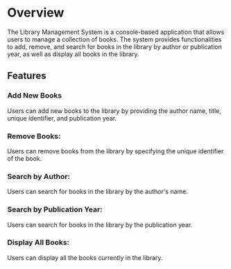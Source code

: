 # Overview

The Library Management System is a console-based application that allows users to manage a collection of books. The system provides functionalities to add, remove, and search for books in the library by author or publication year, as well as display all books in the library.


## Features

### Add New Books

Users can add new books to the library by providing the author name, title, unique identifier, and publication year.


### Remove Books: 

Users can remove books from the library by specifying the unique identifier of the book.

### Search by Author:
Users can search for books in the library by the author's name.

### Search by Publication Year:

Users can search for books in the library by the publication year.


### Display All Books: 

Users can display all the books currently in the library. 
